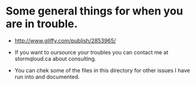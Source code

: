 # Some general things for when you are in trouble.

* http://www.gliffy.com/publish/2853965/

* If you want to oursource your troubles you can contact me at stormqloud.ca about consulting.

* You can chek some of the files in this directory for other issues I have run into and documented.
